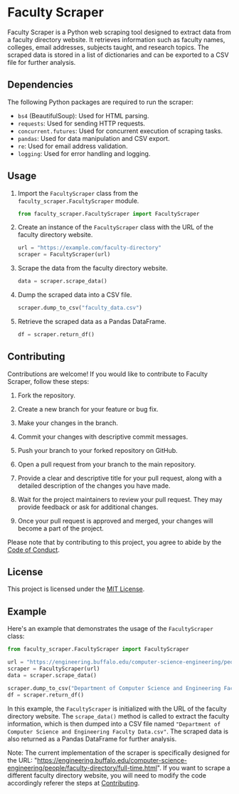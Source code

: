 # Faculty Scraper

Faculty Scraper is a Python web scraping tool designed to extract data from a faculty directory website. It retrieves information such as faculty names, colleges, email addresses, subjects taught, and research topics. The scraped data is stored in a list of dictionaries and can be exported to a CSV file for further analysis.

## Dependencies

The following Python packages are required to run the scraper:

- `bs4` (BeautifulSoup): Used for HTML parsing.
- `requests`: Used for sending HTTP requests.
- `concurrent.futures`: Used for concurrent execution of scraping tasks.
- `pandas`: Used for data manipulation and CSV export.
- `re`: Used for email address validation.
- `logging`: Used for error handling and logging.

## Usage

1. Import the `FacultyScraper` class from the `faculty_scraper.FacultyScraper` module.

   ```python
   from faculty_scraper.FacultyScraper import FacultyScraper
   ```

2. Create an instance of the `FacultyScraper` class with the URL of the faculty directory website.

   ```python
   url = "https://example.com/faculty-directory"
   scraper = FacultyScraper(url)
   ```

3. Scrape the data from the faculty directory website.

   ```python
   data = scraper.scrape_data()
   ```

4. Dump the scraped data into a CSV file.

   ```python
   scraper.dump_to_csv("faculty_data.csv")
   ```

5. Retrieve the scraped data as a Pandas DataFrame.

   ```python
   df = scraper.return_df()
   ```

## Contributing

Contributions are welcome! If you would like to contribute to Faculty Scraper, follow these steps:

1. Fork the repository.

2. Create a new branch for your feature or bug fix.

3. Make your changes in the branch.

4. Commit your changes with descriptive commit messages.

5. Push your branch to your forked repository on GitHub.

6. Open a pull request from your branch to the main repository.

7. Provide a clear and descriptive title for your pull request, along with a detailed description of the changes you have made.

8. Wait for the project maintainers to review your pull request. They may provide feedback or ask for additional changes.

9. Once your pull request is approved and merged, your changes will become a part of the project.

Please note that by contributing to this project, you agree to abide by the [Code of Conduct](CODE_OF_CONDUCT.md).

## License

This project is licensed under the [MIT License](LICENSE).

## Example

Here's an example that demonstrates the usage of the `FacultyScraper` class:

```python
from faculty_scraper.FacultyScraper import FacultyScraper

url = "https://engineering.buffalo.edu/computer-science-engineering/people/faculty-directory/full-time.html"
scraper = FacultyScraper(url)
data = scraper.scrape_data()

scraper.dump_to_csv("Department of Computer Science and Engineering Faculty Data.csv")
df = scraper.return_df()
```
In this example, the `FacultyScraper` is initialized with the URL of the faculty directory website. The `scrape_data()` method is called to extract the faculty information, which is then dumped into a CSV file named `"Department of Computer Science and Engineering Faculty Data.csv"`. The scraped data is also returned as a Pandas DataFrame for further analysis.

Note: The current implementation of the scraper is specifically designed for the URL: "https://engineering.buffalo.edu/computer-science-engineering/people/faculty-directory/full-time.html". If you want to scrape a different faculty directory website, you will need to modify the code accordingly referer the steps at [Contributing]([Contributing](https://github.com/pChitral/University-at-Buffalo-Faculty-Web-Scraper#contributing)).